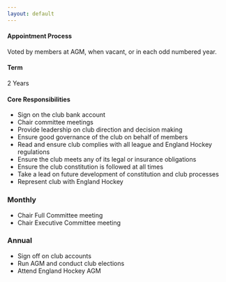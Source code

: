 ```yaml
---
layout: default
---
```


#### Appointment Process
Voted by members at AGM, when vacant, or in each odd numbered year.

#### Term
2 Years

#### Core Responsibilities
- Sign on the club bank account
- Chair committee meetings 
- Provide leadership on club direction and decision making
- Ensure good governance of the club on behalf of members
- Read and ensure club complies with all league and England Hockey regulations
- Ensure the club meets any of its legal or insurance obligations
- Ensure the club constitution is followed at all times
- Take a lead on future development of constitution and club processes
- Represent club with England Hockey

### Monthly
- Chair Full Committee meeting
- Chair Executive Committee meeting

### Annual
- Sign off on club accounts
- Run AGM and conduct club elections
- Attend England Hockey AGM